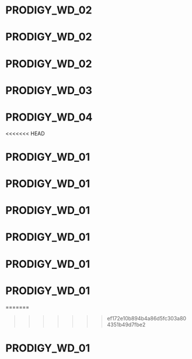 # PRODIGY_WD_02
# PRODIGY_WD_02
# PRODIGY_WD_02
# PRODIGY_WD_03
# PRODIGY_WD_04
<<<<<<< HEAD
# PRODIGY_WD_01
# PRODIGY_WD_01
# PRODIGY_WD_01
# PRODIGY_WD_01
# PRODIGY_WD_01
# PRODIGY_WD_01
=======

>>>>>>> ef172e10b894b4a86d5fc303a804351b49d7fbe2
# PRODIGY_WD_01
